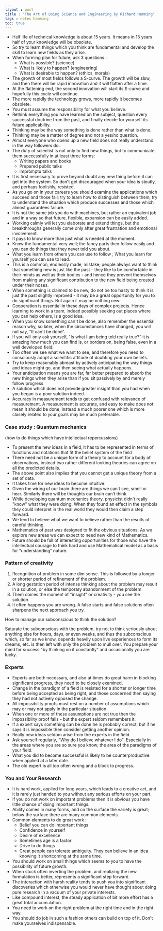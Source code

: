 ```yaml
---
layout : post
title : "The Art of Doing Science and Engineering by Richard Hamming"
tags : notes hamming
toc: true
---
```


- Half life of technical knowledge is about 15 years. It means in 15 years half of your knowledge will be obsolete.
- So try to learn things which you think are fundamental and develop the skill to learn new fields as they arise. 
- When forming plan for future, ask 3 questions :
	- What is possible? (science) 
	- What is likely to happen? (engineering) 
	- What is desirable to happen? (ethics, morals) 
- The growth of most fields follows a S-curve. The growth will be slow, and then there will be rapid innovation and it will flatten after a time. 
- At the flattening end, the second innovation will start its S-curve and hopefully this cycle will continue. 
- The more rapidly the technology grows, more rapidly it becomes obsolete. 
- You must assume the responsibility for what you believe. 
- Rethink everything you have learned on the subject, question every successful doctrine from the past, and finally decide for yourself its future applicability. 
- Thinking may be the way something is done rather than what is done. 
- Thinking may be a matter of degree and not a yes/no question. 
- Almost everyone who opens up a new field does not really understand in the way followers do. 
- The duty of scientist is not only to find new things, but to communicate them successfully in at least three forms:
	- Writing papers and books
	- Prepared public talks 
	- Impromptu talks
- It is first necessary to prove beyond doubt any new thing before it can get into the system. So don't get discouraged when your idea is stoutly, and perhaps foolishly, resisted. 
- As you go on in your careers you should examine the applications which succeed and those fail; try to learn how to distinguish between them; try to understand the situation which produce successes and those which almost guarantees failure. 
- It is not the same job you do with machines, but rather an equivalent job and in a way so that future, flexible, expansion can be easily added. 
- Working calmly will let you elaborate and extend things, but the breakthroughs generally come only after great frustration and emotional involvement. 
- It pays to know more than just what is needed at the moment. 
- Know the fundamental very well; the fancy parts then follow easily and you can do things that they never told you about. 
- What you learn from others you can use to follow ; What you learn for yourself you can use to lead. 
- This is a common, endlessly made, mistake; people always want to think that something new is just like the past - they like to be comfortable in their minds as well as their bodies - and hence they prevent themselves from making any significant contribution to the new field being created under their noses. 
- When something is claimed to be new, do not be too hasty to think it is just the past slightly improved - it may be a great opportunity for you to do significant things. But again it may be nothing new. 
- Cooperation is essential in these days of complex projects. Hence learning to work in a team, indeed possibly seeking out places where you can help others, is a good idea. 
- When you know something can't be done, also remember the essential reason why, so later, when the circumstances have changed, you will not say, "It can't be done". 
- If you will only ask yourself, "Is what I am being told really true?" it is amazing how much you can find is, or borders on, being false, even in a well developed field. 
- Too often we see what we want to see, and therefore you need to consciously adopt a scientific attitude of doubting your own beliefs. 
- Try to keep reasonably abreast by actively anticipating the way things and ideas might go, and then seeing what actually happens. 
- Your anticipation means you are far, far better prepared to absorb the new things when they arise than if you sit passively by and merely follow progress. 
- A solution which does not provide greater insight than you had when you began is a poor solution indeed.
- Accuracy in measurement tends to get confused with relevance of measurement. A measurement is accurate, and easy to make does not mean it should be done, instead a much poorer one which is more closely related to your goals may be much preferable.  

### Case study : Quantum mechanics
(how to do things which have intellectual repercussions)
- To present the new ideas in a field, it has to be represented in terms of functions and notations that fit the belief system of the field
- There need not be a unique form of a theory to account for a body of observations, instead two rather different looking theories can agree on all the predicted details. 
- The above point also implies that you cannot get a unique theory from a set of data. 
- It takes time for new ideas to become intuitive. 
- Given the wiring of our brain there are things we can't see, smell or hear. Similarly there will be thoughts our brain can't think. 
- While developing quantum mechanics theory, physicist didn't really "know" what they were doing. When they found an effect in the symbols they could interpret in the real world they would then claim a step forward. 
- We tend to believe what we want to believe rather than the results of careful thinking. 
- Mathematics of past was designed to fit the obvious situations. As we explore new areas we can expect to need new kind of Mathematics. 
- Future should be full of interesting opportunities for those who have the intellectual courage to think hard and use Mathematical model as a basis for "understanding" nature.  

### Pattern of creativity 
1. Recognition of problem in some dim sense. This is followed by a longer or shorter period of refinement of the problem. 
2. A long gestation period of intense thinking about the problem may result in a solution, or else the temporary abandonment of the problem. 
3. Them comes the moment of "insight" or creativity - you see the solution. 
4. It often happens you are wrong. A false starts and false solutions often sharpens the next approach you try.  

How to manage our subconscious to think the solution?  

Saturate the subconscious with the problem, try not to think seriously about anything else for hours, days, or even weeks, and thus the subconscious which, so far as we know, depends heavily upon live experiences to form its dreams, etc. is then left with only the problem to mull over. You prepare your mind for success "by thinking on it constantly" and occasionally you are lucky.

### Experts 
- Experts are both necessary, and also at times do great harm in blocking significant progress, they need to be closely examined.
- Change in the paradigm of a field is resisted for a shorter or longer time before being accepted as being right, and those concerned then saying they had not actively opposed the change.
- All impossibility proofs must rest on a number of assumptions which may or may not apply in the particular situation.
- When one or more of these assumptions are not true then the impossibility proof fails - but the expert seldom remembers it.
- If a expert says something can be done he is probably correct, but if he says it is impossible then consider getting another opinion.
- Really new ideas seldom arise from the experts in the field.
- Ask yourself regularly, "Why do I believe whatever I do", Especially in the areas where you are so sure you know; the area of the paradigms of your field.
- What you did to become successful is likely to be counterproductive when applied at a later date.
- The old expert is all too often wrong and a block to progress.

### You and Your Research
- It is hard work, applied for long years, which leads to a creative act, and it is rarely just handed to you without any serious efforts on your part.
- If you do not work on important problems then it is obvious you have little chance of doing important things.
- Ability comes in many forms, and on the surface the variety is great; below the surface there are many common elements.
- Common elements to do great work : 
	- Belief you can do important things
	- Confidence in yourself
	- Desire of excellence
	- Sometimes age is a factor
	- Drive to do things
	- Great people can tolerate ambiguity. They can believe in an idea knowing it shortcoming at the same time.
- You should work on small things which seems to you to have the possibility of future growth.
- When stuck often inverting the problem, and realizing the new formulation is better, represents a significant step forward.
- The interaction with harsh reality tends to push you into significant discoveries which otherwise you would never have thought about doing pure research in a vacuum of your private interests. 
- Like compound interest, the steady application of bit more effort has a great total accumulation.
- You need to work on the right problem at the right time and in the right way. 
- You should do job in such a fashion others can build on top of it. Don't make yourselves indispensable. 
